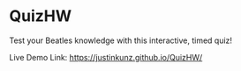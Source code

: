 # QuizHW

Test your Beatles knowledge with this interactive, timed quiz!

Live Demo Link: https://justinkunz.github.io/QuizHW/

